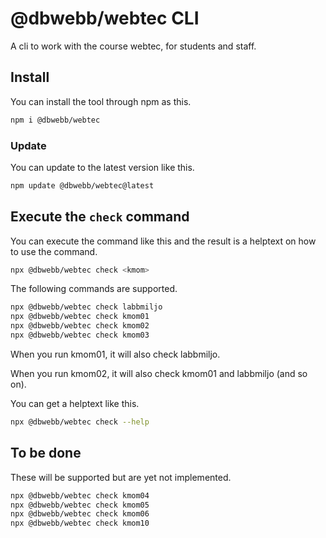 # @dbwebb/webtec CLI 

A cli to work with the course webtec, for students and staff.



## Install

You can install the tool through npm as this.

```bash
npm i @dbwebb/webtec
```



### Update

You can update to the latest version like this.

```bash
npm update @dbwebb/webtec@latest
```



## Execute the `check` command

You can execute the command like this and the result is a helptext on how to use the command.

```bash
npx @dbwebb/webtec check <kmom>
```

The following commands are supported.

```bash
npx @dbwebb/webtec check labbmiljo
npx @dbwebb/webtec check kmom01
npx @dbwebb/webtec check kmom02
npx @dbwebb/webtec check kmom03
```

When you run kmom01, it will also check labbmiljo.

When you run kmom02, it will also check kmom01 and labbmiljo (and so on).

You can get a helptext like this.

```bash
npx @dbwebb/webtec check --help
```



## To be done

These will be supported but are yet not implemented.

```bash
npx @dbwebb/webtec check kmom04
npx @dbwebb/webtec check kmom05
npx @dbwebb/webtec check kmom06
npx @dbwebb/webtec check kmom10
```




<!--
## Developer

Use `npm link` to make a local link to the scripts. Then run like this.

```bash
check-files
help
```
-->